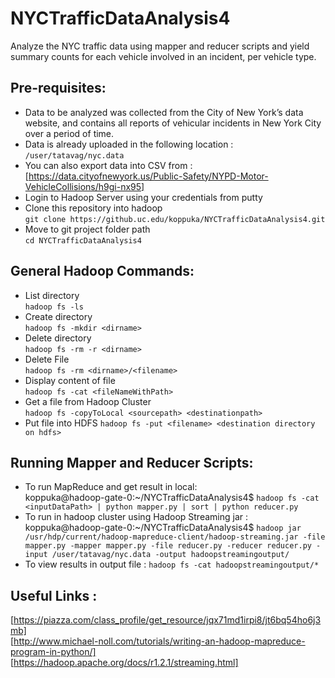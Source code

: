 # NYCTrafficDataAnalysis4
Analyze the NYC traffic data using mapper and reducer scripts and yield summary counts for each vehicle involved in an incident, per vehicle type.

## Pre-requisites:  
* Data to be analyzed was collected from the City of New York’s data website, and contains all reports of vehicular incidents in New York City over a period of time.  
* Data is already uploaded in the following location :  
`/user/tatavag/nyc.data`  
* You can also export data into CSV from :  
[https://data.cityofnewyork.us/Public-Safety/NYPD-Motor-VehicleCollisions/h9gi-nx95]  
* Login to Hadoop Server using your credentials from putty  
* Clone this repository into hadoop  
`git clone https://github.uc.edu/koppuka/NYCTrafficDataAnalysis4.git`  
* Move to git project folder path  
`cd NYCTrafficDataAnalysis4`  

## General Hadoop Commands:  
* List directory  
`hadoop fs -ls`  
* Create directory  
`hadoop fs -mkdir <dirname>`  
* Delete directory  
`hadoop fs -rm -r <dirname>`  
* Delete File  
`hadoop fs -rm <dirname>/<filename>`  
* Display content of file  
`hadoop fs -cat <fileNameWithPath>`  
* Get a file from Hadoop Cluster   
`hadoop fs -copyToLocal <sourcepath> <destinationpath>`
* Put file into HDFS
`hadoop fs -put <filename> <destination directory on hdfs>`

## Running Mapper and Reducer Scripts:  
* To run MapReduce and get result in local:  
koppuka@hadoop-gate-0:~/NYCTrafficDataAnalysis4$ `hadoop fs -cat <inputDataPath> | python mapper.py | sort | python reducer.py`  
* To run in hadoop cluster using Hadoop Streaming jar :  
koppuka@hadoop-gate-0:~/NYCTrafficDataAnalysis4$ `hadoop jar /usr/hdp/current/hadoop-mapreduce-client/hadoop-streaming.jar -file mapper.py -mapper mapper.py -file reducer.py -reducer reducer.py -input /user/tatavag/nyc.data -output hadoopstreamingoutput/`  
* To view results in output file :
`hadoop fs -cat hadoopstreamingoutput/*`  

## Useful Links :  
[https://piazza.com/class_profile/get_resource/jqx71md1irpi8/jt6bq54ho6j3mb]  
[http://www.michael-noll.com/tutorials/writing-an-hadoop-mapreduce-program-in-python/]  
[https://hadoop.apache.org/docs/r1.2.1/streaming.html]  
